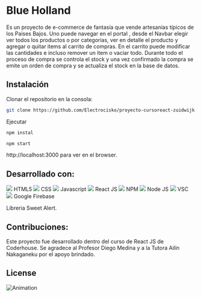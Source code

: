 # Blue Holland

Es un proyecto de  e-commerce de fantasía que vende artesanías típicos de los Paises Bajos.
Uno puede navegar en el portal , desde el Navbar elegir ver todos los productos o por categorias, ver en detalle el producto y agregar o quitar items al carrito de compras.
En el carrito puede modificar las cantidades e incluso remover un item o vaciar todo.
Durante todo el proceso de compra se controla el stock  y una vez confirmado la compra se emite un orden de compra y se actualiza el stock en la base de datos. 


## Instalación

Clonar el repositorio en la consola:

```bash
git clone https://github.com/Electrocisko/proyecto-cursoreact-zuidwijk.git
```
Ejecutar

```bash
npm instal
```

```bash
npm start
```
http://localhost:3000 para ver en el browser.

## Desarrollado con:

<img src="https://img.icons8.com/color/48/000000/html-5--v1.png"/> HTML5
<img src="https://img.icons8.com/color/48/000000/css3.png"/> CSS
<img src="https://img.icons8.com/color/48/000000/javascript--v1.png"/> Javascript
<img src="https://img.icons8.com/cute-clipart/64/000000/react-native.png"/> React JS
<img src="https://img.icons8.com/color/48/000000/npm.png"/> NPM
<img src="https://img.icons8.com/color/48/000000/nodejs.png"/> Node JS
<img src="https://img.icons8.com/ios/50/000000/visual-studio.png"/> VSC
<img src="https://img.icons8.com/color/48/000000/firebase.png"/> Google Firebase



Libreria Sweet Alert.


## Contribuciones:

Este proyecto fue desarrollado dentro del curso de React JS de Coderhouse.
Se agradece al Profesor Diego Medina y a la Tutora Ailín Nakaganeku por el apoyo brindado.

## License


![Animation](https://user-images.githubusercontent.com/95722318/166915957-cfb71811-b0f8-4a01-bda4-ee5d3bd992fb.gif)
